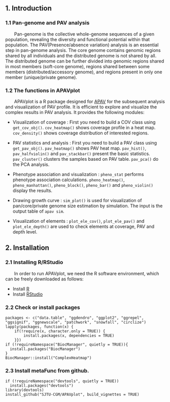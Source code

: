 ## 1. Introduction
 
### 1.1 Pan-genome and PAV analysis

&emsp;&emsp;Pan-genome is the collective whole-genome sequences of a given population, revealing the diversity and functional potential within that population. The PAV(Presence/absence variation) analysis is an essential step in pan-genome analysis. The core genome contains genomic regions shared by all individuals and the distributed genome is not shared by all. The distributed genome can be further divided into genomic regions shared in most members (soft-core genome), regions shared between some members (distributed/accessory genome), and regions present in only one member (unique/private genome).


### 1.2 The functions in APAVplot

&emsp;&emsp;APAVplot is a R package designed for [APAV](https://github.com/SJTU-CGM/APAV) for the subsequent analysis and visualization of PAV profile. It is efficient to explore and visualize the complex results in PAV analysis. It provides the following modules:

* Visualization of coverage : First you need to build a COV class using `get_cov_obj()`. `cov_heatmap()` shows coverage profile in a heat map. `cov_density()` shows coverage distribution of interested regions.

* PAV statistics and analysis : First you need to build a PAV class using `get_pav_obj()`. `pav_heatmap()` shows PAV heat map.  `pav_hist()`, `pav_halfviolin()` and `pav_stackbar()` present the basic statistics. `pav_cluster()` clusters the samples based on PAV table. `pav_pca()` do the PCA analysis.

* Phenotype association and visualization : `pheno_stat` performs phenotype association calculations. `pheno_heatmap()`, `pheno_manhattan()`, `pheno_block()`, `pheno_bar()` and `pheno_violin()` display the results. 

* Drawing growth curve : `sim_plot()` is used for visualization of pan/core/private genome size estimation by simulation. The input is the output table of `apav sim`.

* Visualization of elements : `plot_ele_cov()`, `plot_ele_pav()` and `plot_ele_depth()` are used to check elements at coverage, PAV and depth level. 


## 2. Installation

### 2.1 Installing R/RStudio
&emsp;&emsp;In order to run APAVplot, we need the R software environment, which can be freely downloaded as follows:

* Install [R](https://www.r-project.org/)
* Install [RStudio](https://www.rstudio.com/)

### 2.2 Check or install packages

```{r eval=FALSE}
packages <- c("data.table", "ggdendro", "ggplot2", "ggrepel", "ggsignif", "ggnewscale", "patchwork", "snowfall", "circlize")
lapply(packages, function(x) {
	if(!require(x, character.only = TRUE)) {
		install.packages(x, dependencies = TRUE)
	}})
if (!requireNamespace("BiocManager", quietly = TRUE)){
  install.packages("BiocManager")
}
BiocManager::install("ComplexHeatmap")

```

### 2.3 Install metaFunc from github.

```{r eval=FALSE}
if (!requireNamespace("devtools", quietly = TRUE))
  install.packages("devtools")
library(devtools)
install_github("SJTU-CGM/APAVplot", build_vignettes = TRUE)
```
